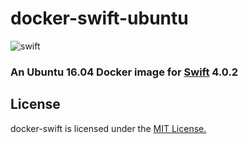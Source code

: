 # docker-swift-ubuntu

![swift](https://raw.githubusercontent.com/hamin/EventSource.Swift/master/swift-logo.png)


### An Ubuntu 16.04 Docker image for [Swift](https://swift.org) 4.0.2


## License

docker-swift is licensed under the [MIT License.](LICENSE.md)
